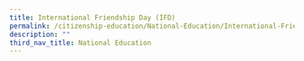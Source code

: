 ```yaml
---
title: International Friendship Day (IFD)
permalink: /citizenship-education/National-Education/International-Friendship-Day-IFD/
description: ""
third_nav_title: National Education
---
```


